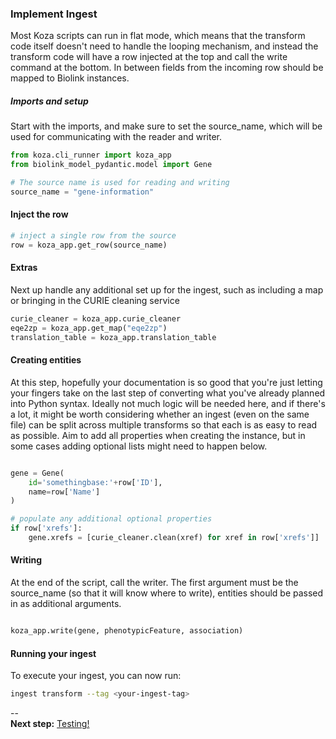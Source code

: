 ### Implement Ingest

Most Koza scripts can run in flat mode, which means that the transform code itself doesn't need to handle the looping mechanism, and instead the transform code will have a row injected at the top and call the write command at the bottom. In between fields from the incoming row should be mapped to Biolink instances. 

##### Imports and setup

Start with the imports, and make sure to set the source_name, which will be used for communicating with the reader and writer.

```python
from koza.cli_runner import koza_app
from biolink_model_pydantic.model import Gene

# The source name is used for reading and writing
source_name = "gene-information"

```

#### Inject the row 

```python
# inject a single row from the source
row = koza_app.get_row(source_name)
```

#### Extras

Next up handle any additional set up for the ingest, such as including a map or bringing in the CURIE cleaning service

```python
curie_cleaner = koza_app.curie_cleaner
eqe2zp = koza_app.get_map("eqe2zp")
translation_table = koza_app.translation_table
```

#### Creating entities 

At this step, hopefully your documentation is so good that you're just letting your fingers take on the last step of converting what you've already planned into Python syntax. Ideally not much logic will be needed here, and if there's a lot, it might be worth considering whether an ingest (even on the same file) can be split across multiple transforms so that each is as easy to read as possible. Aim to add all properties when creating the instance, but in some cases adding optional lists might need to happen below. 

```python

gene = Gene(
    id='somethingbase:'+row['ID'],
    name=row['Name']
)

# populate any additional optional properties
if row['xrefs']:
    gene.xrefs = [curie_cleaner.clean(xref) for xref in row['xrefs']]

```

#### Writing

At the end of the script, call the writer. The first argument must be the source_name (so that it will know where to write), entities should be passed in as additional arguments.

```python

koza_app.write(gene, phenotypicFeature, association)

```

#### Running your ingest

To execute your ingest, you can now run:
```bash
ingest transform --tag <your-ingest-tag>
```

--  
**Next step:** [Testing!](Test.md)
